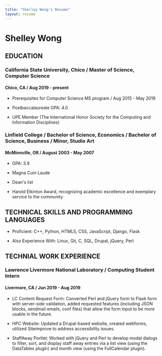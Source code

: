 ```yaml
---
title: "Shelley Wong's Resume"
layout: resume
---
```


# Shelley Wong
<!--
> I am an outgoing and energetic (ask anybody) young professional, seeking a career that fits my professional skills, personality, and murderous tendencies. My squid-like head is a masterful problem solver and inspires fear in who gaze upon it. I can bring world domination to your organization.
-->
## EDUCATION

### California State University, Chico / Master of Science, Computer Science

#### Chico, CA / Aug 2019 - present

* Prerequisites for Computer Science MS program / Aug 2015 - May 2019

* Postbaccalaureate GPA: 4.0

* UPE Member (The International Honor Society for the Computing and Information Disciplines)

### Linfield College / Bachelor of Science, Economics / Bachelor of Science, Business / Minor, Studio Art

#### McMinnville, OR / August 2003 - May 2007

* GPA: 3.9

* Magna Cum Laude

* Dean's list

* Harold Elkinton Award, recognizing academic excellence and exemplary service to the community

## TECHNICAL SKILLS AND PROGRAMMING LANGUAGES

* Proficient: C++, Python, HTML5, CSS, JavaScript, Django, Flask

* Also Experience With: Linux, Git, C, SQL, Drupal, jQuery, Perl

## TECHNIAL WORK EXPERIENCE

### Lawrence Livermore National Laboratory / Computing Student Intern

#### Livermore, CA / Jun 2019 - Aug 2019

* LC Content Request Form: Converted Perl and jQuery form to Flask form with
  server-side validation, added requested features (including JSON blocks,
  sendmail emails, conf files) that allow the form input to be more usable in the future.

* HPC Website: Updated a Drupal-based website, created webforms, utilized
  Siteimprove to address accessibility issues.

* StaffAway Portlet: Worked with jQuery and Perl to develop modal dialogs to
  filter, sort, and display staff away entries via a list view (using the
  DataTables plugin) and month view (using the FullCalendar plugin).
<!--
## Experience

### **Leader & Overlord** Doomsday Cult, Baton Rogue, LA <span>1926&ndash;Present</span>

- Inspired and won highest peasant death competition among servants
- Helped coordinate managers to grow cult following
- Provided untimely deaths to all who opposed

### **Bartender/Server** The Watering Hole, Milwaukee, WI <span>2009</span>

- Worked on grass-roots promotional campaigns
- Reduced theft and property damage percentages
- Janitorial work, Laundry

## Hobbies

World Domination, Deep Sea Diving, Murder Most Foul

## References

Available on request

## Links

<a href="https://github.com/gonsie/Cthulu-Resume"><span class="octicon octicon-mark-github" style="position: relative; color: black; margin: 3px;"></span>Find This on GitHub</a>

-->
